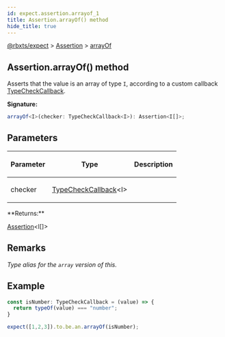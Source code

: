 ```yaml
---
id: expect.assertion.arrayof_1
title: Assertion.arrayOf() method
hide_title: true
---
```


[@rbxts/expect](./expect.md) &gt; [Assertion](./expect.assertion.md) &gt; [arrayOf](./expect.assertion.arrayof_1.md)

## Assertion.arrayOf() method

Asserts that the value is an array of type `I`<!-- -->, according to a custom callback [TypeCheckCallback](./expect.typecheckcallback.md)<!-- -->.

**Signature:**

```typescript
arrayOf<I>(checker: TypeCheckCallback<I>): Assertion<I[]>;
```

## Parameters

<table><thead><tr><th>

Parameter


</th><th>

Type


</th><th>

Description


</th></tr></thead>
<tbody><tr><td>

checker


</td><td>

[TypeCheckCallback](./expect.typecheckcallback.md)<!-- -->&lt;I&gt;


</td><td>


</td></tr>
</tbody></table>
**Returns:**

[Assertion](./expect.assertion.md)<!-- -->&lt;I\[\]&gt;

## Remarks

_Type alias for the `array` version of this._

## Example


```ts
const isNumber: TypeCheckCallback = (value) => {
  return typeOf(value) === "number";
}

expect([1,2,3]).to.be.an.arrayOf(isNumber);
```
